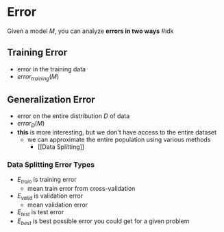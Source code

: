 # Error
Given a model $M$, you can analyze **errors in two ways** #idk
## Training Error
- error in the training data
- $error_{training}(M)$
## Generalization Error
- error on the entire distribution $D$ of data
- $error_D(M)$
- **this** is more interesting, but we don't have access to the entire dataset
	- we can approximate the entire population using various methods
		- [[Data Splitting]]
### Data Splitting Error Types
- $E_{train}$ is training error
	- mean train error from cross-validation
- $E_{valid}$ is validation error
	- mean validation error
- $E_{test}$ is test error
- $E_{best}$ is best possible error you could get for a given problem